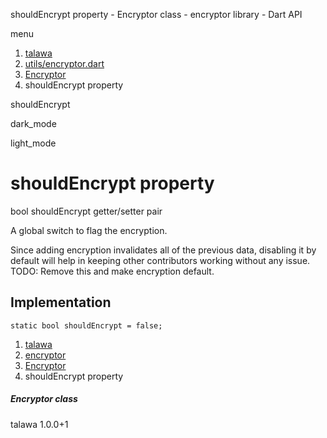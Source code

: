 




shouldEncrypt property - Encryptor class - encryptor library - Dart API







menu

1. [talawa](../../index.html)
2. [utils/encryptor.dart](../../utils_encryptor/utils_encryptor-library.html)
3. [Encryptor](../../utils_encryptor/Encryptor-class.html)
4. shouldEncrypt property

shouldEncrypt


dark\_mode

light\_mode




# shouldEncrypt property


bool
shouldEncrypt
getter/setter pair

A global switch to flag the encryption.

Since adding encryption invalidates all of the previous
data, disabling it by default will help in keeping
other contributors working without any issue.
TODO: Remove this and make encryption default.


## Implementation

```
static bool shouldEncrypt = false;
```

 


1. [talawa](../../index.html)
2. [encryptor](../../utils_encryptor/utils_encryptor-library.html)
3. [Encryptor](../../utils_encryptor/Encryptor-class.html)
4. shouldEncrypt property

##### Encryptor class





talawa
1.0.0+1







